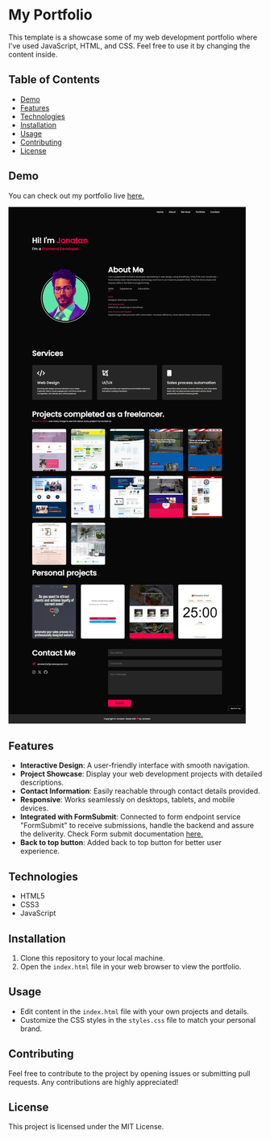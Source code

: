 # My Portfolio

This template is a showcase some of my web development portfolio where I've used JavaScript, HTML, and CSS. Feel free to use it by changing the content inside.

## Table of Contents
- [Demo](#demo)
- [Features](#features)
- [Technologies](#technologies)
- [Installation](#installation)
- [Usage](#usage)
- [Contributing](#contributing)
- [License](#license)

## Demo
You can check out my portfolio live <a href="http://jonatantech.github.io" target="_blank" rel="noreferrer">here.</a>

![Portfolio Screenshot](screencapture.webp)

## Features
- **Interactive Design**: A user-friendly interface with smooth navigation.
- **Project Showcase**: Display your web development projects with detailed descriptions.
- **Contact Information**: Easily reachable through contact details provided.
- **Responsive**: Works seamlessly on desktops, tablets, and mobile devices.
- **Integrated with FormSubmit**: Connected to form endpoint service "FormSubmit" to receive submissions, handle the backend and assure the deliverity. Check Form submit documentation <a href="http://formsubmit.co" target="_blank" rel="noreferrer">here.</a>
- **Back to top button**: Added back to top button for better user experience.

## Technologies
- HTML5
- CSS3
- JavaScript

## Installation
1. Clone this repository to your local machine.
2. Open the `index.html` file in your web browser to view the portfolio.

## Usage
- Edit content in the `index.html` file with your own projects and details.
- Customize the CSS styles in the `styles.css` file to match your personal brand.

## Contributing
Feel free to contribute to the project by opening issues or submitting pull requests. Any contributions are highly appreciated!

## License
This project is licensed under the MIT License.
